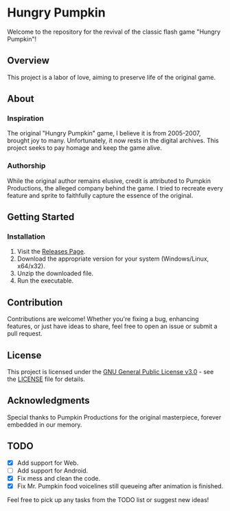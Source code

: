 # Hungry Pumpkin

Welcome to the repository for the revival of the classic flash game "Hungry Pumpkin"!

## Overview

This project is a labor of love, aiming to preserve life of the original game.

## About

### Inspiration
The original "Hungry Pumpkin" game, I believe it is from 2005-2007, brought joy to many. Unfortunately, it now rests in the digital archives. This project seeks to pay homage and keep the game alive.

### Authorship
While the original author remains elusive, credit is attributed to Pumpkin Productions, the alleged company behind the game. I tried to recreate every feature and sprite to faithfully capture the essence of the original.

## Getting Started

### Installation
1. Visit the [Releases Page](https://github.com/degradka/hungry_pumpkin/releases).
2. Download the appropriate version for your system (Windows/Linux, x64/x32).
3. Unzip the downloaded file.
4. Run the executable.

## Contribution

Contributions are welcome! Whether you're fixing a bug, enhancing features, or just have ideas to share, feel free to open an issue or submit a pull request.

## License

This project is licensed under the [GNU General Public License v3.0](LICENSE) - see the [LICENSE](LICENSE) file for details.

## Acknowledgments

Special thanks to Pumpkin Productions for the original masterpiece, forever embedded in our memory.


## TODO

- [x] Add support for Web.
- [ ] Add support for Android.
- [x] Fix mess and clean the code.
- [x] Fix Mr. Pumpkin food voicelines still queueing after animation is finished.

Feel free to pick up any tasks from the TODO list or suggest new ideas!
